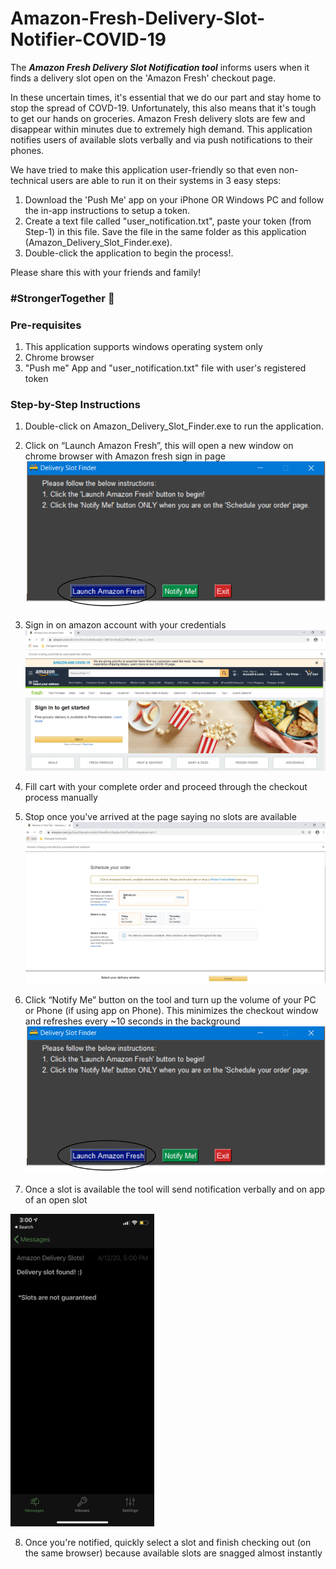 # Amazon-Fresh-Delivery-Slot-Notifier-COVID-19
The ***Amazon Fresh Delivery Slot Notification tool*** informs users when it finds a delivery slot open on the 'Amazon Fresh' checkout page.

In these uncertain times, it's essential that we do our part and stay home to stop the spread of COVD-19. Unfortunately, this also means that it's tough to get our hands on groceries. Amazon Fresh delivery slots are few and disappear within minutes due to extremely high demand. This application notifies users of available slots verbally and via push notifications to their phones.

We have tried to make this application user-friendly so that even non-technical users are able to run it on their systems in 3 easy steps:

1. Download the 'Push Me' app on your iPhone OR Windows PC and follow the in-app instructions to setup a token.
2. Create a text file called "user_notification.txt", paste your token (from Step-1) in this file. Save the file in the same folder as this application (Amazon_Delivery_Slot_Finder.exe).
3. Double-click the application to begin the process!.

Please share this with your friends and family!

### #StrongerTogether :muscle:


### Pre-requisites ###
1. This application supports windows operating system only
2. Chrome browser
3. "Push me" App and "user_notification.txt" file with user's registered token

### Step-by-Step Instructions ###
1. Double-click on Amazon_Delivery_Slot_Finder.exe to run the application. 

2. Click on “Launch Amazon Fresh”, this will open a new window on chrome browser with Amazon fresh sign in page
![](https://github.com/ojasvi92/Amazon-Fresh-Delivery-Slot-Notifier-COVID-19/blob/master/img/Application%20home%20page.png)
 
3. Sign in on amazon account with your credentials
 ![](https://github.com/ojasvi92/Amazon-Fresh-Delivery-Slot-Notifier-COVID-19/blob/master/img/Amazon%20fresh%20home%20page.png)
 
4.	Fill cart with your complete order and proceed through the checkout process manually

5.	Stop once you've arrived at the page saying no slots are available
![](https://github.com/ojasvi92/Amazon-Fresh-Delivery-Slot-Notifier-COVID-19/blob/master/img/Amazon%20fresh%20checkout%20page.png)
 
6.	Click “Notify Me” button on the tool and turn up the volume of your PC or Phone (if using app on Phone). This minimizes the checkout window and refreshes every ~10 seconds in the background
 ![](https://github.com/ojasvi92/Amazon-Fresh-Delivery-Slot-Notifier-COVID-19/blob/master/img/Application%20home%20page.png)
 
7.	Once a slot is available the tool will send notification verbally and on app of an open slot 
     
   <img src="https://github.com/ojasvi92/Amazon-Fresh-Delivery-Slot-Notifier-COVID-19/blob/master/img/Push%20Me%20app%20notification.png" height=500>

8.	Once you're notified, quickly select a slot and finish checking out (on the same browser) because available slots are snagged almost instantly
